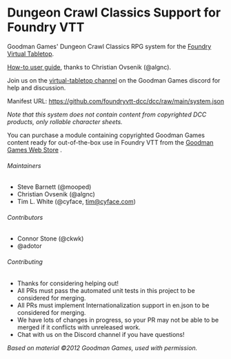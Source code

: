 # Dungeon Crawl Classics Support for Foundry VTT

Goodman Games' Dungeon Crawl Classics RPG system for the [Foundry Virtual Tabletop](https://foundryvtt.com).

[How-to user guide](https://docs.google.com/document/d/1ZqQbo0g3TXuAzbHJSK6gvaLdQ-idqtEN85pxDVPzfjM/edit?usp=sharing), thanks to Christian Ovsenik (@algnc).

Join us on the [virtual-tabletop channel](https://discord.gg/2PR9YH9) on the Goodman Games discord for help and discussion.

Manifest URL: https://github.com/foundryvtt-dcc/dcc/raw/main/system.json

*Note that this system does not contain content from copyrighted DCC products, only rollable character sheets.*

You can purchase a module containing copyrighted Goodman Games content ready for out-of-the-box use in Foundry VTT from the [Goodman Games Web Store](https://goodman-games.com/store/product/foundryvtt-dcc-compendium-license-key/) .

###### Maintainers
* Steve Barnett (@mooped)
* Christian Ovsenik (@algnc)
* Tim L. White (@cyface, tim@cyface.com)

###### Contributors
* Connor Stone (@ckwk)
* @adotor

###### Contributing
* Thanks for considering helping out!
* All PRs must pass the automated unit tests in this project to be considered for merging.
* All PRs must implement Internationalization support in en.json to be considered for merging.
* We have lots of changes in progress, so your PR may not be able to be merged if it conflicts with unreleased work.
* Chat with us on the Discord channel if you have questions!

_Based on material ©2012 Goodman Games, used with permission._
